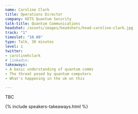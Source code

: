 ```yaml
---
name: Caroline Clark
title: Operations Director
company: KETS Quantum Security
talk-title: Quantum Communications 
headshot: /assets/images/headshots/head-caroline-clark.jpg
track: "1"
timeslot: "10.00"
type: Talk, 30 minutes
level: 1
twitter:
- carolinehclark 
# linkedin: 
takeaways:
- A basic understanding of quantum comms
- The threat posed by quantum computers
- What's happening in the uk on this

---
```


TBC

{% include speakers-takeaways.html %}
